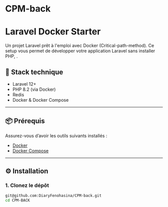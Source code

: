 # CPM-back

# Laravel Docker Starter

Un projet Laravel prêt à l'emploi avec Docker (Critical-path-method). Ce setup vous permet de développer votre application Laravel sans installer PHP, .

## 🧱 Stack technique

- Laravel 12+
- PHP 8.2 (via Docker)
- Redis
- Docker & Docker Compose

---

## 📦 Prérequis

Assurez-vous d’avoir les outils suivants installés :

- [Docker](https://www.docker.com/products/docker-desktop)
- [Docker Compose](https://docs.docker.com/compose/)

---

## ⚙️ Installation

### 1. Clonez le dépôt

```bash
git@github.com:DiaryFenohasina/CPM-back.git
cd CPM-BACK
